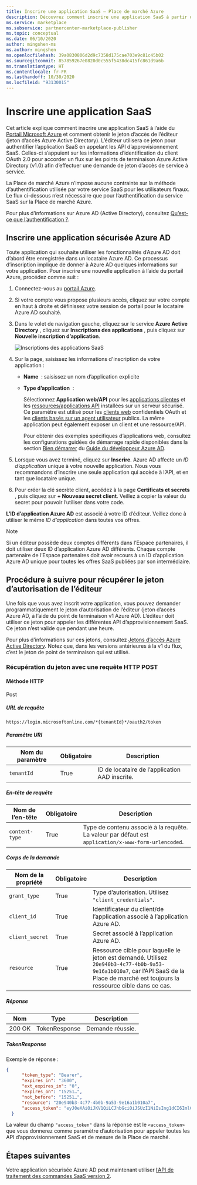 ```yaml
---
title: Inscrire une application SaaS – Place de marché Azure
description: Découvrez comment inscrire une application SaaS à partir du portail Azure et recevoir un jeton de sécurité Azure Active Directory.
ms.service: marketplace
ms.subservice: partnercenter-marketplace-publisher
ms.topic: conceptual
ms.date: 06/10/2020
author: mingshen-ms
ms.author: mingshen
ms.openlocfilehash: 39a0830806d2d9c7358d175cae703e9c81c45b02
ms.sourcegitcommit: 857859267e0820d0c555f5438dc415fc861d9a6b
ms.translationtype: HT
ms.contentlocale: fr-FR
ms.lasthandoff: 10/30/2020
ms.locfileid: "93130015"
---
```

# <a name="register-a-saas-application"></a>Inscrire une application SaaS

Cet article explique comment inscrire une application SaaS à l’aide du [Portail Microsoft Azure](https://portal.azure.com/) et comment obtenir le jeton d’accès de l’éditeur (jeton d’accès Azure Active Directory). L’éditeur utilisera ce jeton pour authentifier l’application SaaS en appelant les API d’approvisionnement SaaS.  Celles-ci s’appuient sur les informations d’identification du client OAuth 2.0 pour accorder un flux sur les points de terminaison Azure Active Directory (v1.0) afin d’effectuer une demande de jeton d’accès de service à service.

La Place de marché Azure n’impose aucune contrainte sur la méthode d’authentification utilisée par votre service SaaS pour les utilisateurs finaux. Le flux ci-dessous n’est nécessaire que pour l’authentification du service SaaS sur la Place de marché Azure.

Pour plus d’informations sur Azure AD (Active Directory), consultez [Qu’est-ce que l’authentification ?](../../active-directory/develop/authentication-vs-authorization.md).

## <a name="register-an-azure-ad-secured-app"></a>Inscrire une application sécurisée Azure AD

Toute application qui souhaite utiliser les fonctionnalités d’Azure AD doit d’abord être enregistrée dans un locataire Azure AD. Ce processus d’inscription implique de donner à Azure AD quelques informations sur votre application. Pour inscrire une nouvelle application à l’aide du portail Azure, procédez comme suit :

1. Connectez-vous au [portail Azure](https://portal.azure.com/).
2. Si votre compte vous propose plusieurs accès, cliquez sur votre compte en haut à droite et définissez votre session de portail pour le locataire Azure AD souhaité.
3. Dans le volet de navigation gauche, cliquez sur le service **Azure Active Directory** , cliquez sur **Inscriptions des applications** , puis cliquez sur **Nouvelle inscription d’application**.

    ![Inscriptions des applications SaaS](./media/saas-offer-app-registration-v1.png)

4. Sur la page, saisissez les informations d\'inscription de votre application :
    -   **Name**  : saisissez un nom d’application explicite
    -   **Type d’application**  :  
        
        Sélectionnez **Application web/API** pour les [applications clientes](../../active-directory/develop/developer-glossary.md#client-application) et les [ressources/applications API](../../active-directory/develop/developer-glossary.md#resource-server) installées sur un serveur sécurisé. Ce paramètre est utilisé pour les [clients web](../../active-directory/develop/developer-glossary.md#web-client) confidentiels OAuth et les [clients basés sur un agent utilisateur](../../active-directory/develop/developer-glossary.md#user-agent-based-client) publics.
        La même application peut également exposer un client et une ressource/API.

        Pour obtenir des exemples spécifiques d’applications web, consultez les configurations guidées de démarrage rapide disponibles dans la section [Bien démarrer](../../active-directory/develop/quickstart-create-new-tenant.md) du [Guide du développeur Azure AD](../../active-directory/develop/index.yml).

5. Lorsque vous avez terminé, cliquez sur **Inscrire**.  Azure AD affecte un *ID d’application* unique à votre nouvelle application. Nous vous recommandons d’inscrire une seule application qui accède à l’API, et en tant que locataire unique.

6. Pour créer la clé secrète client, accédez à la page **Certificats et secrets** , puis cliquez sur **+ Nouveau secret client**.  Veillez à copier la valeur du secret pour pouvoir l’utiliser dans votre code.

**L’ID d’application Azure AD** est associé à votre ID d’éditeur. Veillez donc à utiliser le même *ID d’application* dans toutes vos offres.

>[!Note]
>Si un éditeur possède deux comptes différents dans l’Espace partenaires, il doit utiliser deux ID d’application Azure AD différents.  Chaque compte partenaire de l’Espace partenaires doit avoir recours à un ID d’application Azure AD unique pour toutes les offres SaaS publiées par son intermédiaire.

## <a name="how-to-get-the-publishers-authorization-token"></a>Procédure à suivre pour récupérer le jeton d’autorisation de l’éditeur

Une fois que vous avez inscrit votre application, vous pouvez demander programmatiquement le jeton d’autorisation de l’éditeur (jeton d’accès Azure AD, à l’aide du point de terminaison v1 Azure AD). L’éditeur doit utiliser ce jeton pour appeler les différentes API d’approvisionnement SaaS. Ce jeton n’est valide que pendant une heure. 

Pour plus d’informations sur ces jetons, consultez [Jetons d’accès Azure Active Directory](../../active-directory/develop/access-tokens.md).  Notez que, dans les versions antérieures à la v1 du flux, c’est le jeton de point de terminaison qui est utilisé.

### <a name="get-the-token-with-an-http-post"></a>Récupération du jeton avec une requête HTTP POST

#### <a name="http-method"></a>Méthode HTTP

Post<br>

##### <a name="request-url"></a>*URL de requête* 

`https://login.microsoftonline.com/*{tenantId}*/oauth2/token`

##### <a name="uri-parameter"></a>*Paramètre URI*

|  Nom du paramètre    |  Obligatoire         |  Description |
|  ---------------   |  ---------------  | ------------ |
|  `tenantId`        |  True      |  ID de locataire de l’application AAD inscrite. |

##### <a name="request-header"></a>*En-tête de requête*

|  Nom de l’en-tête       |  Obligatoire         |  Description |
|  ---------------   |  ---------------  | ------------ |
|  `content-type`    |  True      |  Type de contenu associé à la requête. La valeur par défaut est `application/x-www-form-urlencoded`. |

##### <a name="request-body"></a>*Corps de la demande*

|  Nom de la propriété     |  Obligatoire         |  Description |
|  ---------------   |  ---------------  | ------------ |
|  `grant_type`      |  True      |  Type d’autorisation. Utilisez `"client_credentials"`. |
|  `client_id`       |  True      |  Identificateur du client/de l’application associé à l’application Azure AD. |
|  `client_secret`   |  True      |  Secret associé à l’application Azure AD. |
|  `resource`        |  True      |  Ressource cible pour laquelle le jeton est demandé. Utilisez `20e940b3-4c77-4b0b-9a53-9e16a1b010a7`, car l’API SaaS de la Place de marché est toujours la ressource cible dans ce cas. |

##### <a name="response"></a>*Réponse*

|  Nom     |  Type         |  Description |
|  ------   |  ---------------  | ------------ |
|  200 OK   |  TokenResponse    |  Demande réussie. |

##### <a name="tokenresponse"></a>*TokenResponse*

Exemple de réponse :

```json
{
      "token_type": "Bearer",
      "expires_in": "3600",
      "ext_expires_in": "0",
      "expires_on": "15251…",
      "not_before": "15251…",
      "resource": "20e940b3-4c77-4b0b-9a53-9e16a1b010a7",
      "access_token": "eyJ0eXAiOiJKV1QiLCJhbGciOiJSUzI1NiIsIng1dCI6ImlCakwxUmNxemhpeTRmcHhJeGRacW9oTTJZayIsImtpZCI6ImlCakwxUmNxemhpeTRmcHhJeGRacW9oTTJZayJ9…"
  }
```

La valeur du champ `"access_token"` dans la réponse est le `<access_token>` que vous donnerez comme paramètre d’autorisation pour appeler toutes les API d’approvisionnement SaaS et de mesure de la Place de marché.

## <a name="next-steps"></a>Étapes suivantes

Votre application sécurisée Azure AD peut maintenant utiliser [l’API de traitement des commandes SaaS version 2](./pc-saas-fulfillment-api-v2.md).